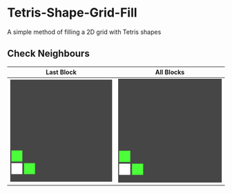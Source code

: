 # Tetris-Shape-Grid-Fill
A simple method of filling a 2D grid with Tetris shapes


## Check Neighbours
Last Block       |  All Blocks
:-------------------------:|:-------------------------:
![](Pics/GridFillAnimated.gif)  |  ![](Pics/GridFillAnimatedAllNeighbours.gif) 
